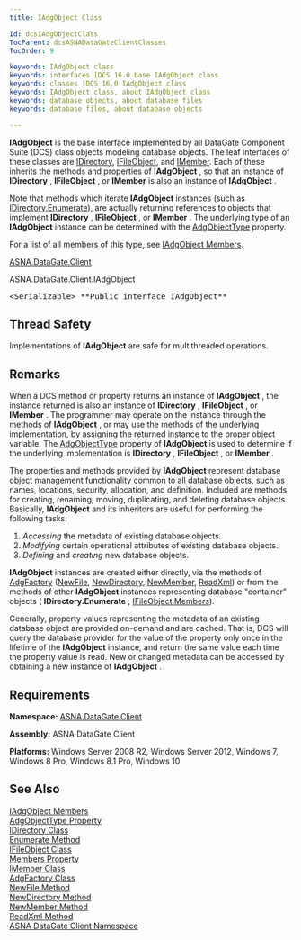 ```yaml
---
title: IAdgObject Class

Id: dcsIAdgObjectClass
TocParent: dcsASNADataGateClientClasses
TocOrder: 9

keywords: IAdgObject class
keywords: interfaces [DCS 16.0 base IAdgObject class
keywords: classes [DCS 16.0 IAdgObject class
keywords: IAdgObject class, about IAdgObject class
keywords: database objects, about database files
keywords: database files, about database objects

---
```


**IAdgObject** is the base interface implemented by all DataGate Component Suite (DCS) class objects modeling database objects. The leaf interfaces of these classes are [IDirectory](idirectory-class.html), [IFileObject](ifile-object-class.html), and [ IMember](imember-class.html). Each of these inherits the methods and properties of **IAdgObject** , so that an instance of **IDirectory** , **IFileObject** , or **IMember** is also an instance of **IAdgObject** .

Note that methods which iterate **IAdgObject** instances (such as [ IDirectory.Enumerate](idirectory-class-enumerate-method.html)), are actually returning references to objects that implement **IDirectory** , **IFileObject** , or **IMember** . The underlying type of an **IAdgObject** instance can be determined with the [ AdgObjectType](iadg-object-class-adg-object-type-property.html) property. 

For a list of all members of this type, see [IAdgObject Members](iadg-object-members.html).

[ASNA.DataGate.Client](datagate-client-namespace.html) 

ASNA.DataGate.Client.IAdgObject
<pre>&lt;Serializable&gt; **Public interface IAdgObject** </pre>

## Thread Safety

Implementations of **IAdgObject** are safe for multithreaded operations.
## Remarks

When a DCS method or property returns an instance of **IAdgObject** , the instance returned is also an instance of **IDirectory** , **IFileObject** , or **IMember** . The programmer may operate on the instance through the methods of **IAdgObject** , or may use the methods of the underlying implementation, by assigning the returned instance to the proper object variable. The [AdgObjectType](iadg-object-class-adg-object-type-property.html) property of **IAdgObject** is used to determine if the underlying implementation is **IDirectory** , **IFileObject** , or **IMember** .

The properties and methods provided by **IAdgObject** represent database object management functionality common to all database objects, such as names, locations, security, allocation, and definition. Included are methods for creating, renaming, moving, duplicating, and deleting database objects. Basically, **IAdgObject** and its inheritors are useful for performing the following tasks:

1. *Accessing* 
				the metadata of existing database objects.
2. *Modifying* 
				certain operational attributes of existing database objects.
3. *Defining*  and *creating*  new database objects.

**IAdgObject** instances are created either directly, via the methods of [AdgFactory](adg-factory-class.html) ([NewFile](adg-factory-class-new-file-method.html), [NewDirectory](adg-factory-class-new-directory-method.html), [ NewMember](adg-factory-class-new-member-method.html), [ReadXml](adg-factory-class-read-xml-methods.html)) or from the methods of other **IAdgObject** instances representing database "container" objects ( **IDirectory.Enumerate** , [ IFileObject.Members](ifile-object-class-members-property.html)).

Generally, property values representing the metadata of an existing database object are provided on-demand and are cached. That is, DCS will query the database provider for the value of the property only once in the lifetime of the **IAdgObject** instance, and return the same value each time the property value is read. New or changed metadata can be accessed by obtaining a new instance of **IAdgObject** .
## Requirements

**Namespace:** [ASNA.DataGate.Client](datagate-client-namespace.html) 

**Assembly:** ASNA DataGate Client

**Platforms:** Windows Server 2008 R2, Windows Server 2012, Windows 7, Windows 8 Pro, Windows 8.1 Pro, Windows 10
## See Also


[IAdgObject Members](iadg-object-members.html)
      <br />
[AdgObjectType Property](iadg-object-class-adg-object-type-property.html)
      <br />
[IDirectory Class](idirectory-class.html)
      <br />
[Enumerate Method ](idirectory-class-enumerate-method.html)
      <br />
[IFileObject Class](ifile-object-class.html)
      <br />
[Members Property](ifile-object-class-members-property.html)
      <br />
[IMember Class](imember-class.html)
      <br />
[AdgFactory Class](adg-factory-class.html)
      <br />
[NewFile Method](adg-factory-class-new-file-method.html)
      <br />
[NewDirectory Method](adg-factory-class-new-directory-method.html)
      <br />
[NewMember Method](adg-factory-class-new-member-method.html) 
				<br />[ReadXml Method](adg-factory-class-read-xml-methods.html)<br />
[ASNA DataGate Client Namespace](datagate-client-namespace.html)

